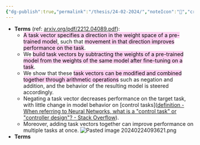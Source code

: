 ```yaml
---
{"dg-publish":true,"permalink":"/thesis/24-02-2024/","noteIcon":"📝","created":"2024-03-20T00:13:20.828+07:00","updated":"2024-04-06T21:09:04.415+07:00"}
---
```


-  **Terms** (ref: [arxiv.org/pdf/2212.04089.pdf](https://arxiv.org/pdf/2212.04089.pdf)):
	- <mark style="background: #FFB8EBA6;">A task vector specifies a direction in the weight space of a pre-trained model</mark>, such that <mark style="background: #FFB8EBA6;">movement in that direction improves performance on the task</mark>.
	- We <mark style="background: #FFB8EBA6;">build task vectors by subtracting the weights of a pre-trained model from the weights of the same model after fine-tuning on a task</mark>.
	- We show that these <mark style="background: #FFB8EBA6;">task vectors can be modified and combined together through arithmetic operations</mark> such as negation and addition, and the behavior of the resulting model is steered accordingly.
	- Negating a task vector decreases performance on the target task, with little change in model behavior on [control tasks]([definition - When referring to Neural Networks, what is a "control task" or "controller design"? - Stack Overflow](https://stackoverflow.com/questions/8632539/when-referring-to-neural-networks-what-is-a-control-task-or-controller-desig)).
	- Moreover, adding task vectors together can improve performance on multiple tasks at once.
	![Pasted image 20240224093621.png](/img/user/Attachment/Pasted%20image%2020240224093621.png)
- **Terms** 